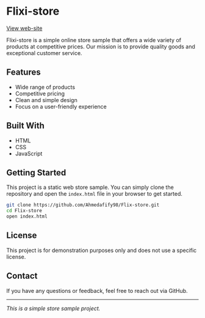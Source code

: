 # Flixi-store

[View web-site](https://ahmedafify98.github.io/Flixi-store/)

Flixi-store is a simple online store sample that offers a wide variety of products at competitive prices. Our mission is to provide quality goods and exceptional customer service.

## Features

- Wide range of products
- Competitive pricing
- Clean and simple design
- Focus on a user-friendly experience

## Built With

- HTML
- CSS
- JavaScript

## Getting Started

This project is a static web store sample. You can simply clone the repository and open the `index.html` file in your browser to get started.

```bash
git clone https://github.com/Ahmedafify98/Flix-store.git
cd Flix-store
open index.html
```

## License

This project is for demonstration purposes only and does not use a specific license.

## Contact

If you have any questions or feedback, feel free to reach out via GitHub.

---

*This is a simple store sample project.*
